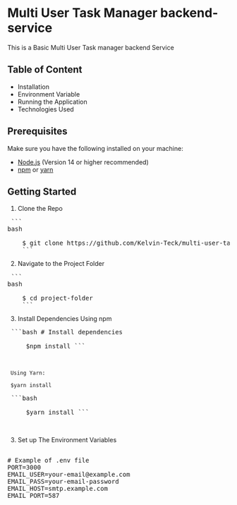 # Multi User Task Manager backend-service

This is a Basic Multi User Task manager backend Service

## Table of Content

- Installation
- Environment Variable
- Running the Application
- Technologies Used

## Prerequisites

Make sure you have the following installed on your machine:

- [Node.js](https://nodejs.org/en/download/) (Version 14 or higher recommended)
- [npm](https://www.npmjs.com/get-npm) or [yarn](https://yarnpkg.com/getting-started/install)

## Getting Started

1. Clone the Repo

<pre> ```
bash 

    $ git clone https://github.com/Kelvin-Teck/multi-user-task-manager.git 
    ``` 
</pre>

2. Navigate to the Project Folder
<pre> ```
bash 

    $ cd project-folder 
    ``` 
</pre>

3. Install Dependencies
Using npm

<pre> ```bash # Install dependencies 
     
     $npm install ``` 
     
     </pre>

     Using Yarn:

     $yarn install

<pre> ```bash
     
     $yarn install ``` 
     
     </pre>

3. Set up The Environment Variables
<pre>

# Example of .env file
PORT=3000
EMAIL_USER=your-email@example.com
EMAIL_PASS=your-email-password
EMAIL_HOST=smtp.example.com
EMAIL_PORT=587
</pre>